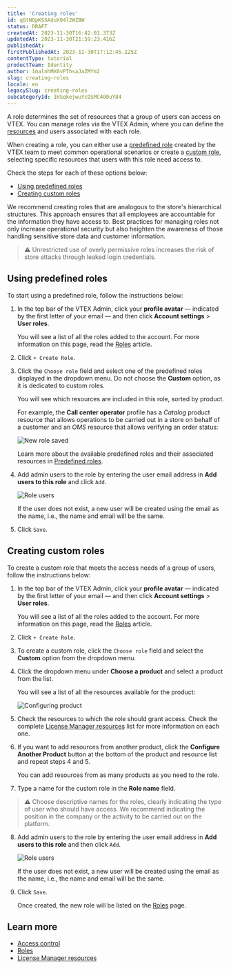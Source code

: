```yaml
---
title: 'Creating roles'
id: qGtNQpKSSAduX94l2WZBW
status: DRAFT
createdAt: 2023-11-30T16:42:01.373Z
updatedAt: 2023-11-30T21:59:23.416Z
publishedAt: 
firstPublishedAt: 2023-11-30T17:12:45.125Z
contentType: tutorial
productTeam: Identity
author: 1malnhMX0vPThsaJaZMYm2
slug: creating-roles
locale: en
legacySlug: creating-roles
subcategoryId: 1HSqkejwuYcQSMC400uY84
---
```


A role determines the set of resources that a group of users can access on VTEX. You can manage roles via the VTEX Admin, where you can define the[ resources](https://help.vtex.com/pt/tutorial/recursos-do-license-manager--3q6ztrC8YynQf6rdc6euk3) and users associated with each role.

When creating a role, you can either use a [predefined role](https://help.vtex.com/en/tutorial/access-control--4rM3gyiWqtkim4Q8hOvLTC#predefined) created by the VTEX team to meet common operational scenarios or create a [custom role](https://help.vtex.com/en/tutorial/access-control--4rM3gyiWqtkim4Q8hOvLTC#custom), selecting specific resources that users with this role need access to.

Check the steps for each of these options below:

* [Using predefined roles](#using-predefined-roles)
* [Creating custom roles](#creating-custom-roles)

We recommend creating roles that are analogous to the store's hierarchical structures. This approach ensures that all employees are accountable for the information they have access to. Best practices for managing roles not only increase operational security but also heighten the awareness of those handling sensitive store data and customer information.

>⚠️ Unrestricted use of overly permissive roles increases the risk of store attacks through leaked login credentials.

## Using predefined roles

To start using a predefined role, follow the instructions below:

1. In the top bar of the VTEX Admin, click your **profile avatar** — indicated by the first letter of your email — and then click **Account settings** > **User roles**.

    You will see a list of all the roles added to the account. For more information on this page, read the [Roles](https://help.vtex.com/en/tutorial/roles--7HKK5Uau2H6wxE1rH5oRbc) article.
2. Click `+ Create Role`.
3. Click the `Choose role` field and select one of the predefined roles displayed in the dropdown menu. Do not choose the **Custom** option, as it is dedicated to custom roles.

    You will see which resources are included in this role, sorted by product.

    For example, the **Call center operator** profile has a _Catalog_ product resource that allows operations to be carried out in a store on behalf of a customer and an _OMS_ resource that allows verifying an order status:

    ![New role saved](//images.ctfassets.net/alneenqid6w5/5biL3DriciSnHKbgHvV2PE/a4452a13454d847c991800db970f0a7e/New_role_saved.png)

    Learn more about the available predefined roles and their associated resources in [Predefined roles](https://help.vtex.com/pt/tutorial/perfis-de-acesso-predefinidos--jGDurZKJHvHJS13LnO7Dy).
4. Add admin users to the role by entering the user email address in **Add users to this role** and click `Add`.

    ![Role users](//images.ctfassets.net/alneenqid6w5/1lSnygEawddufMz9IZ45Mj/3d41ef2c9033f8f3add993039c4d8560/usuarios-en.PNG)

    If the user does not exist, a new user will be created using the email as the name, i.e., the name and email will be the same.
5. Click `Save`.

## Creating custom roles

To create a custom role that meets the access needs of a group of users, follow the instructions below:

1. In the top bar of the VTEX Admin, click your **profile avatar** — indicated by the first letter of your email — and then click **Account settings** > **User roles**.

    You will see a list of all the roles added to the account. For more information on this page, read the [Roles](https://help.vtex.com/en/tutorial/roles--7HKK5Uau2H6wxE1rH5oRbc) article.
2. Click `+ Create Role`.
3. To create a custom role, click the `Choose role` field and select the **Custom** option from the dropdown menu.
4. Click the dropdown menu under **Choose a product** and select a product from the list.

    You will see a list of all the resources available for the product:

    ![Configuring product](//images.ctfassets.net/alneenqid6w5/1VE4awGJHyrsR2OkYwAzRQ/956aa2dfc15f9e2adedd6efc90af039f/configurar-produto-en.png)

5. Check the resources to which the role should grant access. Check the complete [License Manager resources](https://help.vtex.com/pt/tutorial/recursos-do-license-manager--3q6ztrC8YynQf6rdc6euk3) list for more information on each one.
6. If you want to add resources from another product, click the **Configure Another Product** button at the bottom of the product and resource list and repeat steps 4 and 5.

    You can add resources from as many products as you need to the role.
7. Type a name for the custom role in the **Role name** field.

  >⚠️ Choose descriptive names for the roles, clearly indicating the type of user who should have access. We recommend indicating the position in the company or the activity to be carried out on the platform.
8. Add admin users to the role by entering the user email address in **Add users to this role** and then click `Add`.

    ![Role users](//images.ctfassets.net/alneenqid6w5/1lSnygEawddufMz9IZ45Mj/3d41ef2c9033f8f3add993039c4d8560/usuarios-en.PNG)

    If the user does not exist, a new user will be created using the email as the name, i.e., the name and email will be the same.

9. Click `Save`.

    Once created, the new role will be listed on the [Roles](https://help.vtex.com/en/tutorial/roles--7HKK5Uau2H6wxE1rH5oRbc) page.

## Learn more

* [Access control](https://help.vtex.com/en/tutorial/access-control--4rM3gyiWqtkim4Q8hOvLTC)
* [Roles](https://help.vtex.com/en/tutorial/roles--7HKK5Uau2H6wxE1rH5oRbc)
* [License Manager resources](https://help.vtex.com/pt/tutorial/recursos-do-license-manager--3q6ztrC8YynQf6rdc6euk3)

